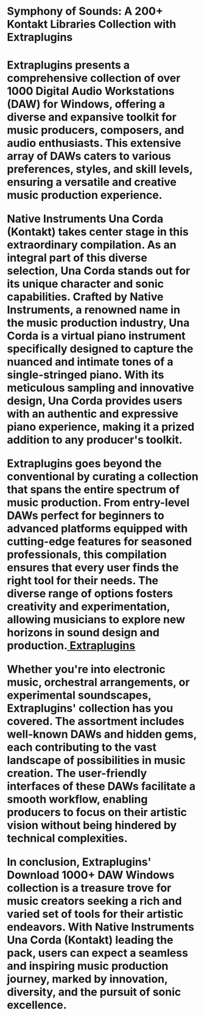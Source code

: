 <h1>Symphony of Sounds: A 200+ Kontakt Libraries Collection with Extraplugins<h1/>
  
Extraplugins presents a comprehensive collection of over 1000 Digital Audio Workstations (DAW) for Windows, offering a diverse and expansive toolkit for music producers, composers, and audio enthusiasts. This extensive array of DAWs caters to various preferences, styles, and skill levels, ensuring a versatile and creative music production experience.

Native Instruments Una Corda (Kontakt) takes center stage in this extraordinary compilation. As an integral part of this diverse selection, Una Corda stands out for its unique character and sonic capabilities. Crafted by Native Instruments, a renowned name in the music production industry, Una Corda is a virtual piano instrument specifically designed to capture the nuanced and intimate tones of a single-stringed piano. With its meticulous sampling and innovative design, Una Corda provides users with an authentic and expressive piano experience, making it a prized addition to any producer's toolkit.

Extraplugins goes beyond the conventional by curating a collection that spans the entire spectrum of music production. From entry-level DAWs perfect for beginners to advanced platforms equipped with cutting-edge features for seasoned professionals, this compilation ensures that every user finds the right tool for their needs. The diverse range of options fosters creativity and experimentation, allowing musicians to explore new horizons in sound design and production.<a href="[url](https://extraplugins.com/)"> Extraplugins</a>


Whether you're into electronic music, orchestral arrangements, or experimental soundscapes, Extraplugins' collection has you covered. The assortment includes well-known DAWs and hidden gems, each contributing to the vast landscape of possibilities in music creation. The user-friendly interfaces of these DAWs facilitate a smooth workflow, enabling producers to focus on their artistic vision without being hindered by technical complexities.

In conclusion, Extraplugins' Download 1000+ DAW Windows collection is a treasure trove for music creators seeking a rich and varied set of tools for their artistic endeavors. With Native Instruments Una Corda (Kontakt) leading the pack, users can expect a seamless and inspiring music production journey, marked by innovation, diversity, and the pursuit of sonic excellence.
